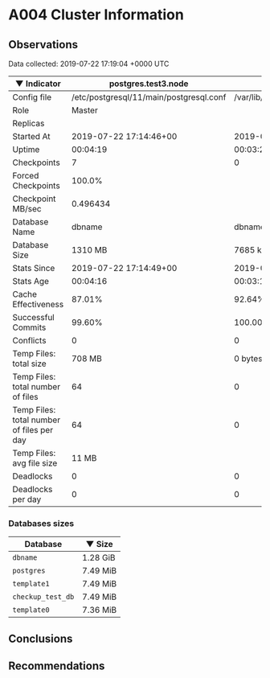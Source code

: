 # A004 Cluster Information #

## Observations ##
Data collected: 2019-07-22 17:19:04 +0000 UTC  

|&#9660;&nbsp;Indicator | postgres.test3.node | postgres.test1.node | postgres.test2.node |
|--------|-------|-------- |-------- |
|Config file |/etc/postgresql/11/main/postgresql.conf|/var/lib/postgresql/11/data1/postgresql.conf|/var/lib/postgresql/11/data2/postgresql.conf|
|Role |Master|<no value>|<no value>|
|Replicas ||<no value>|<no value>|
|Started At |2019-07-22&nbsp;17:14:46+00|2019-07-22 17:14:53+00|2019-07-22 17:14:58+00|
|Uptime |00:04:19|00:03:25|00:03:39|
|Checkpoints |7|0|0|
|Forced Checkpoints |100.0%|<no value>|<no value>|
|Checkpoint MB/sec |0.496434|<no value>|<no value>|
|Database Name |dbname|dbname|dbname|
|Database Size |1310&nbsp;MB|7685 kB|7685 kB|
|Stats Since |2019-07-22&nbsp;17:14:49+00|2019-07-22 17:15:04+00|2019-07-22 17:15:04+00|
|Stats Age |00:04:16|00:03:14|00:03:32|
|Cache Effectiveness |87.01%|92.64%|92.64%|
|Successful Commits |99.60%|100.00%|100.00%|
|Conflicts |0|0|0|
|Temp Files: total size |708&nbsp;MB|0 bytes|0 bytes|
|Temp Files: total number of files |64|0|0|
|Temp Files: total number of files per day |64|0|0|
|Temp Files: avg file size |11&nbsp;MB|<no value>|<no value>|
|Deadlocks |0|0|0|
|Deadlocks per day |0|0|0|


### Databases sizes ###

| Database | &#9660;&nbsp;Size |
|----------|--------|
| `dbname` | 1.28&nbsp;GiB |
| `postgres` | 7.49&nbsp;MiB |
| `template1` | 7.49&nbsp;MiB |
| `checkup_test_db` | 7.49&nbsp;MiB |
| `template0` | 7.36&nbsp;MiB |


## Conclusions ##


## Recommendations ##

